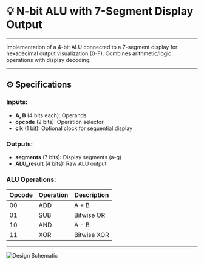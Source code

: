 # 💡 N-bit ALU with 7-Segment Display Output

---

Implementation of a 4-bit ALU connected to a 7-segment display for hexadecimal output visualization (0-F). Combines arithmetic/logic operations with display decoding.

---

## ⚙️ Specifications

### Inputs:
- **A, B** (4 bits each): Operands
- **opcode** (2 bits): Operation selector
- **clk** (1 bit): Optional clock for sequential display

### Outputs:
- **segments** (7 bits): Display segments (a-g)
- **ALU_result** (4 bits): Raw ALU output

### ALU Operations:
| Opcode | Operation  | Description          |
|--------|------------|----------------------|
| 00     | ADD        | A + B                |
| 01     | SUB        | Bitwise OR           |
| 10     | AND        | A - B                |
| 11     | XOR        | Bitwise XOR          |

---

![Design Schematic](https://github.com/Mina-Fathy23/Digital_Design_Diploma/blob/81a28f04a718b1a930c514bdec50057466eed822/Week_1/Assignment_1_Combinational_Logic_Design/Q6_N_bit_ALU_with_7_Segment/Screenshot%202025-07-06%20201529.jpg)
